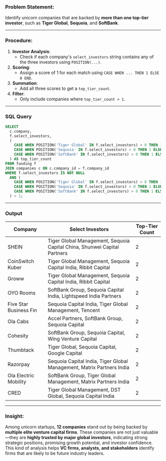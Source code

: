 ### Problem Statement:
Identify unicorn companies that are backed by **more than one top-tier investor**, such as **Tiger Global**, **Sequoia**, and **SoftBank**.

---

### Procedure:

1. **Investor Analysis**:
   - Check if each company's `select_investors` string contains any of the three investors using `POSITION(...)`.
2. **Scoring**:
   - Assign a score of 1 for each match using `CASE WHEN ... THEN 1 ELSE 0 END`.
3. **Summation**:
   - Add all three scores to get a `top_tier_count`.
4. **Filter**:
   - Only include companies where `top_tier_count > 1`.

---

### SQL Query

```sql
SELECT
  c.company,
  f.select_investors,
  (
    CASE WHEN POSITION('Tiger Global' IN f.select_investors) > 0 THEN 1 ELSE 0 END +
    CASE WHEN POSITION('Sequoia' IN f.select_investors) > 0 THEN 1 ELSE 0 END +
    CASE WHEN POSITION('SoftBank' IN f.select_investors) > 0 THEN 1 ELSE 0 END
  ) AS top_tier_count
FROM funding f
JOIN companies c ON c.company_id = f.company_id
WHERE f.select_investors IS NOT NULL
  AND (
    CASE WHEN POSITION('Tiger Global' IN f.select_investors) > 0 THEN 1 ELSE 0 END +
    CASE WHEN POSITION('Sequoia' IN f.select_investors) > 0 THEN 1 ELSE 0 END +
    CASE WHEN POSITION('SoftBank' IN f.select_investors) > 0 THEN 1 ELSE 0 END
  ) > 1;
```

---

### Output

| Company                | Select Investors                                                                                   | Top-Tier Count |
|------------------------|----------------------------------------------------------------------------------------------------|----------------|
| SHEIN                  | Tiger Global Management, Sequoia Capital China, Shunwei Capital Partners                          | 2              |
| CoinSwitch Kuber       | Tiger Global Management, Sequoia Capital India, Ribbit Capital                                     | 2              |
| Groww                  | Tiger Global Management, Sequoia Capital India, Ribbit Capital                                     | 2              |
| OYO Rooms              | SoftBank Group, Sequoia Capital India, Lightspeed India Partners                                   | 2              |
| Five Star Business Fin | Sequoia Capital India, Tiger Global Management, Tencent                                            | 2              |
| Ola Cabs               | Accel Partners, SoftBank Group, Sequoia Capital                                                    | 2              |
| Cohesity               | SoftBank Group, Sequoia Capital, Wing Venture Capital                                              | 2              |
| Thumbtack              | Tiger Global, Sequoia Capital, Google Capital                                                      | 2              |
| Razorpay               | Sequoia Capital India, Tiger Global Management, Matrix Partners India                              | 2              |
| Ola Electric Mobility  | SoftBank Group, Tiger Global Management, Matrix Partners India                                     | 2              |
| CRED                   | Tiger Global Management, DST Global, Sequoia Capital India                                         | 2              |

---

### Insight:

Among unicorn startups, **12 companies** stand out by being backed by **multiple elite venture capital firms**. These companies are not just valuable—they are **highly trusted by major global investors**, indicating strong strategic positions, promising growth potential, and investor confidence.  
This kind of analysis helps **VC firms, analysts, and stakeholders** identify firms that are likely to be future industry leaders.


